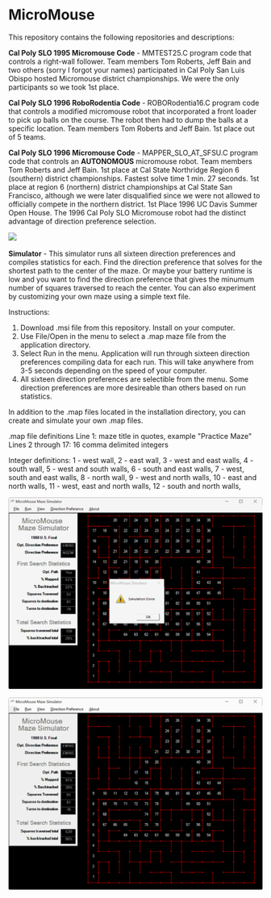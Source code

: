 # MicroMouse
This repository contains the following repositories and descriptions:

**Cal Poly SLO 1995 Micromouse Code** - MMTEST25.C program code that controls a right-wall follower. Team members Tom Roberts, Jeff Bain and two others (sorry I forgot your names) participated in Cal Poly San Luis Obispo hosted Micromouse district championships. We were the only participants so we took 1st place.

**Cal Poly SLO 1996 RoboRodentia Code** - ROBORodentia16.C program code that controls a modified micromouse robot that incorporated a front loader to pick up balls on the course. The robot then had to dump the balls at a specific location. Team members Tom Roberts and Jeff Bain. 1st place out of 5 teams.

**Cal Poly SLO 1996 Micromouse Code** - MAPPER_SLO_AT_SFSU.C program code that controls an **AUTONOMOUS** micromouse robot. Team members Tom Roberts and Jeff Bain. 1st place at Cal State Northridge Region 6 (southern) district championships. Fastest solve time 1 min. 27 seconds. 1st place at region 6 (northern) district championships at Cal State San Francisco, although we were later disqualified since we were not allowed to officially compete in the northern district. 1st Place 1996 UC Davis Summer Open House. The 1996 Cal Poly SLO Micromouse robot had the distinct advantage of direction preference selection.

![](https://github.com/namgengr/MicroMouse/blob/master/Cal%20Poly%20SLO%201996%20Micromouse%20Code/CP_SLO_Micromouse_1996.jpg?raw=true)

**Simulator** - This simulator runs all sixteen direction preferences and compiles statistics for each. Find the direction preference that solves for the shortest path to the center of the maze. Or maybe your battery runtime is low and you want to find the direction preference that gives the minumum number of squares traversed to reach the center. You can also experiment by customizing your own maze using a simple text file.

Instructions:
1. Download .msi file from this repository. Install on your computer.
2. Use File/Open in the menu to select a .map maze file from the application directory.
3. Select Run in the menu. Application will run through sixteen direction preferences compiling data for each run. This will take anywhere from 3-5 seconds depending on the speed of your computer.
4. All sixteen direction preferences are selectible from the menu. Some direction preferences are more desireable than others based on run statistics.

In addition to the .map files located in the installation directory, you can create and simulate your own .map files.

.map file definitions
Line 1: maze title in quotes, example "Practice Maze"
Lines 2 through 17: 16 comma delimited integers

Integer definitions:
1 - west wall,
2 - east wall,
3 - west and east walls,
4 - south wall,
5 - west and south walls,
6 - south and east walls,
7 - west, south and east walls,
8 - north wall,
9 - west and north walls,
10 - east and north walls,
11 - west, east and north walls,
12 - south and north walls,

![](https://github.com/namgengr/MicroMouse/blob/master/Simulator/Images/solutiondone.gif?raw=true)

![](https://github.com/namgengr/MicroMouse/blob/master/Simulator/Images/shortest_path.gif?raw=true)
